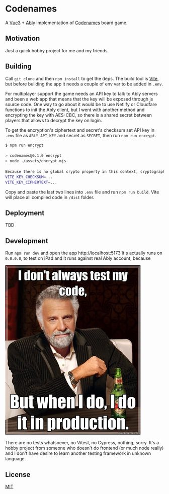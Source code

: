 # Codenames

A [Vue3](https://vuejs.org/) + [Ably](https://ably.com/) implementation of [Codenames](https://en.wikipedia.org/wiki/Codenames_\(board_game\)) board game.

## Motivation

Just a quick hobby project for me and my friends.

## Building

Call `git clone` and then `npm install` to get the deps. The build tool is [Vite](https://vitejs.dev/), but before building the app it needs a couple of env var to be added in `.env`.

For multiplayer support the game needs an API key to talk to Ably servers and been a web app that means that the key will be exposed through js source code. One way to go about it would be to use Netlify or Cloudfare functions to init the Ably client, but I went with another method and encrypting the key with AES-CBC, so there is a shared secret between players that allows to decrypt the key on login.

To get the encryption's ciphertext and secret's checksum set API key in `.env` file as `ABLY_API_KEY` and secret as `SECRET`, then run `npm run encrypt`.

```bash
$ npm run encrypt

> codenames@0.1.0 encrypt
> node ./assets/encrypt.mjs

Because there is no global crypto property in this context, cryptographically unsafe Math.random() is used
VITE_KEY_CHECKSUM=...
VITE_KEY_CIPHERTEXT=...
```

Copy and paste the last two lines into `.env` file and run `npm run build`. Vite will place all compiled code in `/dist` folder.

## Deployment

TBD

## Development

Run `npm run dev` and open the app http://localhost:5173 It's actually runs on `0.0.0.0`, to test on iPad and it runs against real Ably account, because

![I don't always test my code, but when I do I, I do it in production.](i_dont_always_test_my_code.jpg)

There are no tests whatsoever, no Vitest, no Cypress, nothing, sorry. It's a hobby project from someone who doesn't do frontend (or much node really) and I don't have desire to learn another testing framework in unknown language.

## License

[MIT](https://github.com/eiri/codenames/blob/master/LICENSE)
